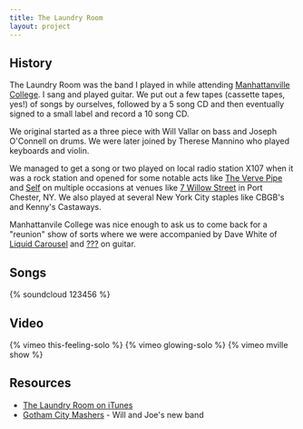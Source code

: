 ```yaml
---
title: The Laundry Room
layout: project
---
```


## History

The Laundry Room was the band I played in while attending [Manhattanville College](http://www.mville.edu/). I sang and played guitar. We put out a few tapes (cassette tapes, yes!) of songs by ourselves, followed by a 5 song CD and then eventually signed to a small label and record a 10 song CD.

We original started as a three piece with Will Vallar on bass and Joseph O'Connell on drums. We were later joined by Therese Mannino who played keyboards and violin.

We managed to get a song or two played on local radio station X107 when it was a rock station and opened for some notable acts like [The Verve Pipe]() and [Self]() on multiple occasions at venues like [7 Willow Street]() in Port Chester, NY. We also played at several New York City staples like CBGB's and Kenny's Castaways.

Manhattanvile College was nice enough to ask us to come back for a "reunion" show of sorts where we were accompanied by Dave White of [Liquid Carousel]() and [???]() on guitar.

## Songs

{% soundcloud 123456 %}

## Video

{% vimeo this-feeling-solo %}
{% vimeo glowing-solo %}
{% vimeo mville show %}

## Resources

- [The Laundry Room on iTunes]()
- [Gotham City Mashers](http://www.gcmashers.com) - Will and Joe's new band

